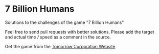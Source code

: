 # 7 Billion Humans
Solutions to the challenges of the game "7 Billion Humans"

Feel free to send pull requests with better solutions. Please add the
target and actual time / speed as a comment in the source.

Get the game from the [Tomorrow Corporation Website](https://tomorrowcorporation.com/7billionhumans)
